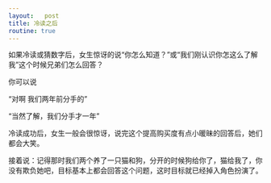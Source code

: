 ```yaml
---
layout:   post
title: 冷读之后
routine: true
---
```


如果冷读或猜数字后，女生惊讶的说“你怎么知道？”或“我们刚认识你怎这么了解我”这个时候兄弟们怎么回答？

你可以说

“对啊 我们两年前分手的”

“当然了解，我们分手才一年”

冷读成功后，女生一般会很惊讶，说完这个提高购买度有点小暖昧的回答后，她们都会大笑。

接着说：记得那时我们两个养了一只猫和狗，分开的时候狗给你了，猫给我了，你没有欺负她吧，目标基本上都会回答这个问题，这时目标就已经掉入角色扮演了。
